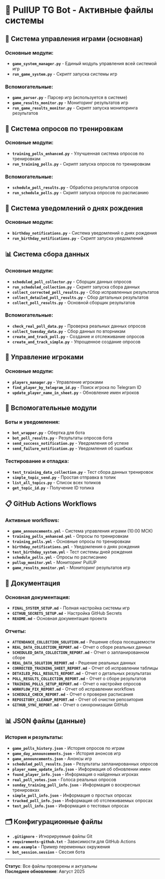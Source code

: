 # 📁 PullUP TG Bot - Активные файлы системы

## 🏀 Система управления играми (основная)

### Основные модули:
- **`game_system_manager.py`** - Единый модуль управления всей системой игр
- **`run_game_system.py`** - Скрипт запуска системы игр

### Вспомогательные:
- **`game_parser.py`** - Парсер игр (используется в системе)
- **`game_results_monitor.py`** - Мониторинг результатов игр
- **`run_game_results_monitor.py`** - Скрипт запуска мониторинга результатов

## 🎯 Система опросов по тренировкам

### Основные модули:
- **`training_polls_enhanced.py`** - Улучшенная система опросов по тренировкам
- **`run_training_polls.py`** - Скрипт запуска опросов по тренировкам

### Вспомогательные:
- **`schedule_poll_results.py`** - Обработка результатов опросов
- **`run_schedule_polls.py`** - Скрипт запуска опросов по расписанию

## 🎂 Система уведомлений о днях рождения

### Основные модули:
- **`birthday_notifications.py`** - Система уведомлений о днях рождения
- **`run_birthday_notifications.py`** - Скрипт запуска уведомлений

## 📊 Система сбора данных

### Основные модули:
- **`scheduled_poll_collector.py`** - Сборщик данных опросов
- **`run_scheduled_collection.py`** - Скрипт запуска сбора данных
- **`collect_corrected_poll_results.py`** - Сбор исправленных результатов
- **`collect_detailed_poll_results.py`** - Сбор детальных результатов
- **`collect_poll_results.py`** - Основной сборщик результатов

### Вспомогательные:
- **`check_real_poll_data.py`** - Проверка реальных данных опросов
- **`collect_tuesday_data.py`** - Сбор данных по вторникам
- **`create_and_track_poll.py`** - Создание и отслеживание опросов
- **`create_and_track_simple.py`** - Упрощенное создание опросов

## 👥 Управление игроками

### Основные модули:
- **`players_manager.py`** - Управление игроками
- **`find_player_by_telegram_id.py`** - Поиск игрока по Telegram ID
- **`update_player_name_in_sheet.py`** - Обновление имен игроков

## 🔧 Вспомогательные модули

### Боты и уведомления:
- **`bot_wrapper.py`** - Обертка для бота
- **`bot_poll_results.py`** - Результаты опросов бота
- **`send_success_notification.py`** - Уведомления об успехе
- **`send_failure_notification.py`** - Уведомления об ошибках

### Тестирование и отладка:
- **`test_training_data_collection.py`** - Тест сбора данных тренировок
- **`simple_topic_send.py`** - Простая отправка в топик
- **`list_all_topics.py`** - Список всех топиков
- **`get_topic_id.py`** - Получение ID топика

## 📋 GitHub Actions Workflows

### Активные workflows:
- **`game_announcements.yml`** - Система управления играми (10:00 МСК)
- **`training_polls_enhanced.yml`** - Опросы по тренировкам
- **`training_polls.yml`** - Основные опросы по тренировкам
- **`birthday_notifications.yml`** - Уведомления о днях рождения
- **`test_birthday_system.yml`** - Тест системы дней рождения
- **`schedule_polls.yml`** - Опросы по расписанию
- **`pullup_monitor.yml`** - Мониторинг PullUP
- **`game_results_monitor.yml`** - Мониторинг результатов игр

## 📄 Документация

### Основная документация:
- **`FINAL_SYSTEM_SETUP.md`** - Полная настройка системы игр
- **`GITHUB_SECRETS_SETUP.md`** - Настройка GitHub Secrets
- **`README.md`** - Основная документация проекта

### Отчеты:
- **`ATTENDANCE_COLLECTION_SOLUTION.md`** - Решение сбора посещаемости
- **`REAL_DATA_COLLECTION_REPORT.md`** - Отчет о сборе реальных данных
- **`SCHEDULED_DATA_COLLECTION_REPORT.md`** - Отчет о запланированном сборе
- **`REAL_DATA_SOLUTION_REPORT.md`** - Решение реальных данных
- **`CORRECTED_TRAINING_SHEET_REPORT.md`** - Отчет об исправлении таблицы
- **`DETAILED_POLL_RESULTS_REPORT.md`** - Отчет о детальных результатах
- **`POLL_RESULTS_COLLECTION_REPORT.md`** - Отчет о сборе результатов
- **`TRAINING_POLLS_SETUP_REPORT.md`** - Отчет о настройке опросов
- **`WORKFLOW_FIX_REPORT.md`** - Отчет об исправлении workflows
- **`SCHEDULE_CHECK_REPORT.md`** - Отчет о проверке расписания
- **`REPOSITORY_CLEANUP_REPORT.md`** - Отчет об очистке репозитория
- **`GITHUB_SYNC_REPORT.md`** - Отчет о синхронизации GitHub

## 📊 JSON файлы (данные)

### История и результаты:
- **`game_polls_history.json`** - История опросов по играм
- **`game_day_announcements.json`** - История анонсов игр
- **`game_announcements.json`** - Анонсы игр
- **`scheduled_poll_results.json`** - Результаты запланированных опросов
- **`player_name_update_info.json`** - Информация об обновлении имен
- **`found_player_info.json`** - Информация о найденных игроках
- **`real_poll_votes.json`** - Голоса реальных опросов
- **`sunday_training_poll_info.json`** - Информация о воскресных тренировках
- **`simple_poll_info.json`** - Информация о простых опросах
- **`tracked_poll_info.json`** - Информация об отслеживаемых опросах
- **`test_poll_info.json`** - Информация о тестовых опросах

## 🗂️ Конфигурационные файлы

- **`.gitignore`** - Игнорируемые файлы Git
- **`requirements-github.txt`** - Зависимости для GitHub Actions
- **`env.example`** - Пример переменных окружения
- **`bot_session.session`** - Сессия бота

---

**Статус**: Все файлы проверены и актуальны  
**Последнее обновление**: Август 2025
